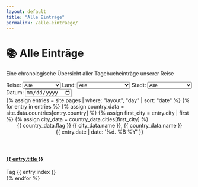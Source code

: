 ```yaml
---
layout: default
title: "Alle Einträge"
permalink: /alle-eintraege/
---
```


<div class="page-header">
  <h1>📚 Alle Einträge</h1>
  <p class="lead">Eine chronologische Übersicht aller Tagebucheinträge unserer Reise</p>
</div>

<div class="filters">
  <label>Reise:
    <select id="filter-journey">
      <option value="">Alle</option>
      {% for j in site.data.journeys %}
        <option value="{{ j[0] }}">{{ j[1].name }}</option>
      {% endfor %}
    </select>
  </label>
  <label>Land:
    <select id="filter-country">
      <option value="">Alle</option>
      {% for country in site.data.countries %}
        <option value="{{ country[0] }}">{{ country[1].name }}</option>
      {% endfor %}
    </select>
  </label>
  <label>Stadt:
    <select id="filter-city">
      <option value="">Alle</option>
      {% for country in site.data.countries %}
        {% for city in country[1].cities %}
          <option value="{{ city[0] }}">{{ city[1].name }}</option>
        {% endfor %}
      {% endfor %}
    </select>
  </label>
  <label>Datum:
    <input type="date" id="filter-date">
  </label>
</div>

<div class="grid grid--entries" id="entries">
  {% assign entries = site.pages | where: "layout", "day" | sort: "date" %}
  {% for entry in entries %}
    {% assign country_data = site.data.countries[entry.country] %}
    {% assign first_city = entry.city | first %}
    {% assign city_data = country_data.cities[first_city] %}
    <article class="card card--entry" data-journey="{{ entry.journey }}" data-country="{{ entry.country }}" data-city="{{ first_city }}" data-date="{{ entry.date | date: '%Y-%m-%d' }}">
      <header>
        <div class="entry-location">{{ country_data.flag }} {{ city_data.name }}, {{ country_data.name }}</div>
        <time datetime="{{ entry.date | date: '%Y-%m-%d' }}">{{ entry.date | date: '%d. %B %Y' }}</time>
      </header>
      <h4><a href="{{ entry.url | relative_url }}">{{ entry.title }}</a></h4>
      <footer>
        <span class="badge badge--primary">Tag {{ entry.index }}</span>
      </footer>
    </article>
  {% endfor %}
</div>

<script>
document.addEventListener('DOMContentLoaded', function() {
  const journey = document.getElementById('filter-journey');
  const country = document.getElementById('filter-country');
  const city = document.getElementById('filter-city');
  const date = document.getElementById('filter-date');
  const entries = document.querySelectorAll('#entries .card');

  function applyFilters() {
    entries.forEach(e => {
      const matchJourney = !journey.value || e.dataset.journey === journey.value;
      const matchCountry = !country.value || e.dataset.country === country.value;
      const matchCity = !city.value || e.dataset.city === city.value;
      const matchDate = !date.value || e.dataset.date === date.value;
      if (matchJourney && matchCountry && matchCity && matchDate) {
        e.style.display = '';
      } else {
        e.style.display = 'none';
      }
    });
  }
  [journey, country, city, date].forEach(el => el.addEventListener('change', applyFilters));
});
</script>
